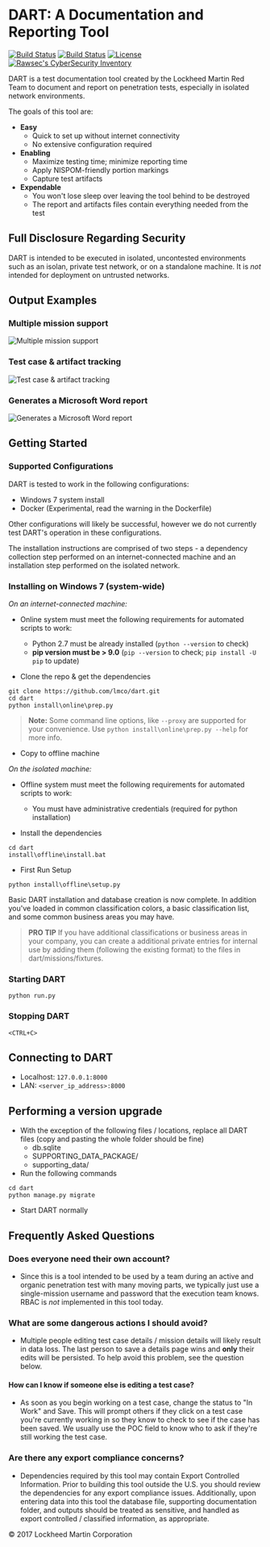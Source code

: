 # DART: A Documentation and Reporting Tool

[![Build Status](https://img.shields.io/github/forks/lmco/dart.svg)](https://github.com/lmco/dart)
[![Build Status](https://img.shields.io/github/stars/lmco/dart.svg)](https://github.com/lmco/dart)
[![License](https://img.shields.io/github/license/lmco/dart.svg)](https://github.com/lmco/dart)
[![Rawsec's CyberSecurity Inventory](https://inventory.rawsec.ml/img/badges/Rawsec-inventoried-FF5050_flat.svg)](https://inventory.rawsec.ml/tools.html#DART)

DART is a test documentation tool created by the Lockheed Martin Red Team to
document and report on penetration tests, especially in isolated network environments. 

The goals of this tool are:

- __Easy__
  - Quick to set up without internet connectivity
  - No extensive configuration required
- __Enabling__
  - Maximize testing time; minimize reporting time
  - Apply NISPOM-friendly portion markings
  - Capture test artifacts
- __Expendable__
  - You won't lose sleep over leaving the tool behind to be destroyed
  - The report and artifacts files contain everything needed from the test

## Full Disclosure Regarding Security

DART is intended to be executed in isolated, uncontested environments such as an 
isolan, private test network, or on a standalone machine. It is _not_ 
intended for deployment on untrusted networks.

## Output Examples

### Multiple mission support

![Multiple mission support](examples/mission-list.png?raw=true "Multiple mission support")

### Test case & artifact tracking

![Test case & artifact tracking](examples/tests-list.png?raw=true "Test case & artifact tracking")

### Generates a Microsoft Word report 

![Generates a Microsoft Word report](examples/output-testcase-with-finding.png?raw=true "Generates a Microsoft Word report")

## Getting Started

### Supported Configurations 

DART is tested to work in the following configurations:

- Windows 7 system install
- Docker (Experimental, read the warning in the Dockerfile)

Other configurations will likely be successful, however we do not 
currently test DART's operation in these configurations.

The installation instructions are comprised of two steps - a dependency collection 
step performed on an internet-connected machine and an installation step performed 
on the isolated network.

### Installing on Windows 7 (system-wide)

_On an internet-connected machine:_

- Online system must meet the following requirements for automated scripts to work:
  - Python 2.7 must be already installed (`python --version` to check)
  - **pip version must be > 9.0** (`pip --version` to check; `pip install -U pip` to update)

- Clone the repo & get the dependencies

```
git clone https://github.com/lmco/dart.git
cd dart
python install\online\prep.py
```

> **Note:** Some command line options, like `--proxy` are supported for your convenience. Use `python install\online\prep.py --help` for more info.

- Copy to offline machine

_On the isolated machine:_

- Offline system must meet the following requirements for automated scripts to work:
  - You must have administrative credentials (required for python installation)

- Install the dependencies

```
cd dart
install\offline\install.bat
```

- First Run Setup

```
python install\offline\setup.py
```

Basic DART installation and database creation is now complete. In addition you've 
loaded in common classification colors, a basic classification list, and some common
business areas you may have.

> **PRO TIP** If you have additional classifications or business areas in your 
> company, you can create a additional private entries for internal use
> by adding them (following the existing format) to the files in dart/missions/fixtures.

### Starting DART

```
python run.py
```

### Stopping DART

```
<CTRL+C>
```

## Connecting to DART

- Localhost: `127.0.0.1:8000`
- LAN: `<server_ip_address>:8000`

## Performing a version upgrade

- With the exception of the following files / locations, replace all DART files (copy and pasting the whole folder should be fine)
  - db.sqlite
  - SUPPORTING\_DATA\_PACKAGE/
  - supporting_data/
- Run the following commands

```
cd dart
python manage.py migrate
```

- Start DART normally

## Frequently Asked Questions

### Does everyone need their own account?

- Since this is a tool intended to be used by a team during an active and organic penetration test with many moving
parts, we typically just use a single-mission username and password that the execution team knows. RBAC is _not_ implemented
in this tool today.

### What are some dangerous actions I should avoid?

- Multiple people editing test case details / mission details will likely result in
  data loss. The last person to save a details page wins and __only__ their edits will
  be persisted. To help avoid this problem, see the question below.

#### How can I know if someone else is editing a test case?

- As soon as you begin working on a test case, change the status to "In Work" and Save.
  This will prompt others if they click on a test case you're currently working in
  so they know to check to see if the case has been saved. We usually use the POC field
  to know who to ask if they're still working the test case.

### Are there any export compliance concerns?

- Dependencies required by this tool may contain Export Controlled Information. Prior to
  building this tool outside the U.S. you should review the dependencies for any export
  compliance issues. Additionally, upon entering data into this tool the database file,
  supporting documentation folder, and outputs should be treated as sensitive, and
  handled as export controlled / classified information, as appropriate.

&copy; 2017 Lockheed Martin Corporation
